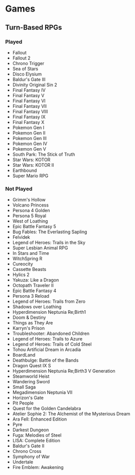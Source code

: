 # Games
## Turn-Based RPGs
### Played
- Fallout
- Fallout 2
- Chrono Trigger
- Sea of Stars
- Disco Elysium
- Baldur's Gate III
- Divinity Original Sin 2
- Final Fantasy IV
- Final Fantasy V
- Final Fantasy VI
- Final Fantasy VII
- Final Fantasy VIII
- Final Fantasy IX
- Final Fantasy X
- Pokemon Gen I
- Pokemon Gen II
- Pokemon Gen III
- Pokemon Gen IV
- Pokemon Gen V
- South Park: The Stick of Truth
- Star Wars: KOTOR
- Star Wars: KOTOR II
- Earthbound
- Super Mario RPG

### Not Played
- Grimm's Hollow
- Volcano Princess
- Persona 4 Golden
- Persona 5 Royal
- West of Loathing
- Epic Battle Fantasy 5
- Bug Fables: The Everlasting Sapling
- Felvidek
- Legend of Heroes: Trails in the Sky
- Super Lesbian Animal RPG
- In Stars and Time
- WitchSpring R
- Cureocity
- Cassette Beasts
- Hylics 2
- Yakuza: Like a Dragon
- Octopath Traveler II
- Epic Battle Fantasy 4
- Persona 3 Reload
- Legend of Heroes: Trails from Zero
- Shadows over Loathing
- Hyperdimension Neptunia Re;Birth1
- Doom & Destiny
- Things as They Are
- Karryn's Prison
- Troubleshooter: Abandoned Children
- Legend of Heroes: Trails to Azure
- Legend of Heroes: Trails of Cold Steel
- Tohou Artificial Dream in Arcadia
- BoardLand
- Deathbulge: Battle of the Bands
- Dragon Quest IX S
- Hyperdimension Neptunia Re;Birth3 V Generation
- Steamworld Heist
- Wandering Sword
- Small Saga
- Megadimension Neptunia VII
- Horizon's Gate
- Pit People
- Quest for the Golden Candelabra
- Atelier Sophie 2: The Alchemist of the Mysterious Dream
- Ara Fell: Enhanced Edition
- Pyre
- Darkest Dungeon
- Fuga: Melodies of Steel
- LISA: Complete Edition
- Baldur's Gate II
- Chrono Cross
- Symphony of War
- Undertale
- Fire Emblem: Awakening
